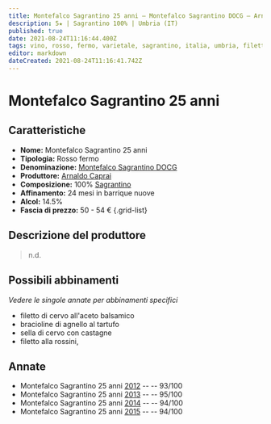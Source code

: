 ```yaml
---
title: Montefalco Sagrantino 25 anni – Montefalco Sagrantino DOCG – Arnaldo Caprai
description: 5★ | Sagrantino 100% | Umbria (IT)
published: true
date: 2021-08-24T11:16:44.400Z
tags: vino, rosso, fermo, varietale, sagrantino, italia, umbria, filetto di cervo all'aceto balsamico, bracioline di agnello al tartufo, sella di cervo con castagne, filetto alla rossini, 50 - 54 €, 5 stelle
editor: markdown
dateCreated: 2021-08-24T11:16:41.742Z
---
```


# Montefalco Sagrantino 25 anni

## Caratteristiche
- **Nome:** Montefalco Sagrantino 25 anni
- **Tipologia:** Rosso fermo
- **Denominazione:** [Montefalco Sagrantino DOCG](/denominazioni/Italia/Umbria/DOCG/Montefalco-Sagrantino) 
- **Produttore:** [Arnaldo Caprai](/produttori/Italia/Umbria/Arnaldo-Caprai) 
- **Composizione:** 100% [Sagrantino](/vitigni/Italia/bacca-nera/sagrantino) 
- **Affinamento:** 24 mesi in barrique nuove 
- **Alcol:** 14.5%
- **Fascia di prezzo:** 50 - 54 €
{.grid-list}

## Descrizione del produttore

> n.d.


## Possibili abbinamenti
*Vedere le singole annate per abbinamenti specifici*

- filetto di cervo all'aceto balsamico
- bracioline di agnello al tartufo
- sella di cervo con castagne
- filetto alla rossini, 

## Annate
- Montefalco Sagrantino 25 anni [2012](vini/Italia/Umbria/Arnaldo-Caprai/Montefalco-Sagrantino-25-anni/2012) -- <span class="star-5"></span> -- 93/100
- Montefalco Sagrantino 25 anni [2013](vini/Italia/Umbria/Arnaldo-Caprai/Montefalco-Sagrantino-25-anni/2013) -- <span class="star-5"></span> -- 95/100
- Montefalco Sagrantino 25 anni [2014](vini/Italia/Umbria/Arnaldo-Caprai/Montefalco-Sagrantino-25-anni/2014) -- <span class="star-5"></span> -- 94/100
- Montefalco Sagrantino 25 anni [2015](vini/Italia/Umbria/Arnaldo-Caprai/Montefalco-Sagrantino-25-anni/2015) -- <span class="star-5"></span> -- 94/100
